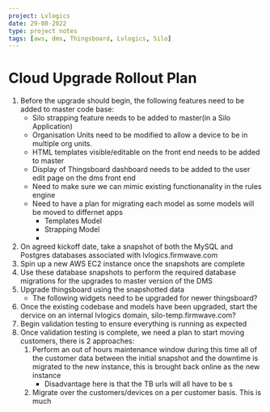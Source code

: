 ```yaml
---
project: Lvlogics
date: 29-08-2022
type: project notes
tags: [aws, dms, Thingsboard, Lvlogics, Silo]
---
```


# Cloud Upgrade Rollout Plan

1. Before the upgrade should begin, the following features need to be added to master code base:
	- Silo strapping feature needs to be added to master(in a Silo Application)
	- Organisation Units need to be modified to allow a device to be in multiple org units.
	- HTML templates visible/editable on the front end needs to be added to master
	- Display of Thingsboard dashboard needs to be added to the user edit page on the dms front end
	- Need to make sure we can mimic existing functionanality in the rules engine
	- Need to have a plan for migrating each model as some models will be moved to differnet apps
		- Templates Model
		- Strapping Model
		- 
1. On agreed kickoff date, take a snapshot of both the MySQL and Postgres databases associated with lvlogics.firmwave.com
2. Spin up a new AWS EC2 instance once the snapshots are complete 
3. Use these database snapshots to perform the required database migrations for the upgrades to master version of the DMS 
4. Upgrade thingsboard using the snapshotted data
	- The following widgets need to be upgraded for newer thingsboard?
5. Once the existing codebase and models have been upgraded, start the dervice on an internal lvlogics domain, silo-temp.firmwave.com?
6. Begin validation testing to ensure everything is running as expected
7. Once validation testing is complete, we need a plan to start moving customers, there is 2 approaches:
	1. Perform an out of hours maintenance window during this time all of the customer data between the initial snapshot and the downtime is migrated to the new instance, this is brought back online as the new instance 
		- Disadvantage here is that the TB urls will all have to be s
	2. Migrate over the customers/devices on a per customer basis. This is much 
